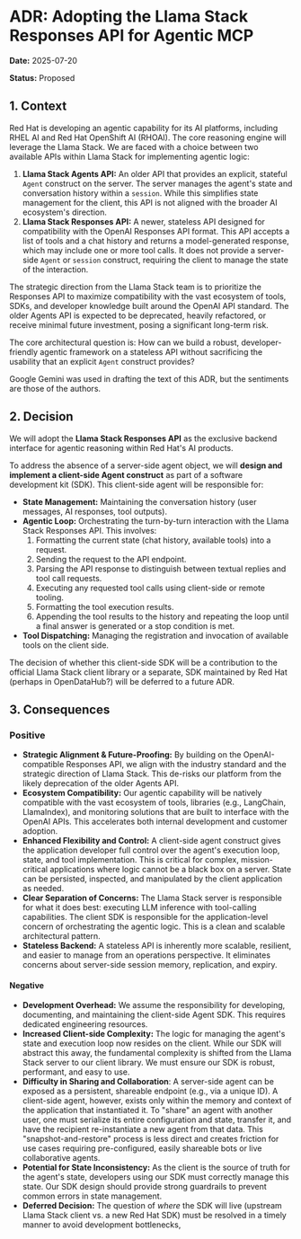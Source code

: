 # ADR: Adopting the Llama Stack Responses API for Agentic MCP

**Date:** 2025-07-20

**Status:** Proposed

## 1. Context

Red Hat is developing an agentic capability for its AI platforms, including RHEL AI and Red Hat OpenShift AI (RHOAI). The core reasoning engine will leverage the Llama Stack. We are faced with a choice between two available APIs within Llama Stack for implementing agentic logic:

1.  **Llama Stack Agents API:** An older API that provides an explicit, stateful `Agent` construct on the server. The server manages the agent's state and conversation history within a `session`. While this simplifies state management for the client, this API is not aligned with the broader AI ecosystem's direction.
2.  **Llama Stack Responses API:** A newer, stateless API designed for compatibility with the OpenAI Responses API format. This API accepts a list of tools and a chat history and returns a model-generated response, which may include one or more tool calls. It does not provide a server-side `Agent` or `session` construct, requiring the client to manage the state of the interaction.

The strategic direction from the Llama Stack team is to prioritize the Responses API to maximize compatibility with the vast ecosystem of tools, SDKs, and developer knowledge built around the OpenAI API standard. The older Agents API is expected to be deprecated, heavily refactored, or receive minimal future investment, posing a significant long-term risk.

The core architectural question is: How can we build a robust, developer-friendly agentic framework on a stateless API without sacrificing the usability that an explicit `Agent` construct provides?

Google Gemini was used in drafting the text of this ADR, but the sentiments are those of the authors.

## 2. Decision

We will adopt the **Llama Stack Responses API** as the exclusive backend interface for agentic reasoning within Red Hat's AI products.

To address the absence of a server-side agent object, we will **design and implement a client-side Agent construct** as part of a software development kit (SDK). This client-side agent will be responsible for:

* **State Management:** Maintaining the conversation history (user messages, AI responses, tool outputs).
* **Agentic Loop:** Orchestrating the turn-by-turn interaction with the Llama Stack Responses API. This involves:
    1.  Formatting the current state (chat history, available tools) into a request.
    2.  Sending the request to the API endpoint.
    3.  Parsing the API response to distinguish between textual replies and tool call requests.
    4.  Executing any requested tool calls using client-side or remote tooling.
    5.  Formatting the tool execution results.
    6.  Appending the tool results to the history and repeating the loop until a final answer is generated or a stop condition is met.
* **Tool Dispatching:** Managing the registration and invocation of available tools on the client side.

The decision of whether this client-side SDK will be a contribution to the official Llama Stack client library or a separate, SDK maintained by Red Hat (perhaps in OpenDataHub?) will be deferred to a future ADR.

## 3. Consequences

### Positive

* **Strategic Alignment & Future-Proofing:** By building on the OpenAI-compatible Responses API, we align with the industry standard and the strategic direction of Llama Stack. This de-risks our platform from the likely deprecation of the older Agents API.
* **Ecosystem Compatibility:** Our agentic capability will be natively compatible with the vast ecosystem of tools, libraries (e.g., LangChain, LlamaIndex), and monitoring solutions that are built to interface with the OpenAI APIs. This accelerates both internal development and customer adoption.
* **Enhanced Flexibility and Control:** A client-side agent construct gives the application developer full control over the agent's execution loop, state, and tool implementation. This is critical for complex, mission-critical applications where logic cannot be a black box on a server. State can be persisted, inspected, and manipulated by the client application as needed.
* **Clear Separation of Concerns:** The Llama Stack server is responsible for what it does best: executing LLM inference with tool-calling capabilities. The client SDK is responsible for the application-level concern of orchestrating the agentic logic. This is a clean and scalable architectural pattern.
* **Stateless Backend:** A stateless API is inherently more scalable, resilient, and easier to manage from an operations perspective. It eliminates concerns about server-side session memory, replication, and expiry.

#### Negative

* **Development Overhead:** We assume the responsibility for developing, documenting, and maintaining the client-side Agent SDK. This requires dedicated engineering resources.
* **Increased Client-side Complexity:** The logic for managing the agent's state and execution loop now resides on the client. While our SDK will abstract this away, the fundamental complexity is shifted from the Llama Stack server to our client library. We must ensure our SDK is robust, performant, and easy to use.
* **Difficulty in Sharing and Collaboration**: A server-side agent can be exposed as a persistent, shareable endpoint (e.g., via a unique ID). A client-side agent, however, exists only within the memory and context of the application that instantiated it. To "share" an agent with another user, one must serialize its entire configuration and state, transfer it, and have the recipient re-instantiate a new agent from that data. This "snapshot-and-restore" process is less direct and creates friction for use cases requiring pre-configured, easily shareable bots or live collaborative agents.
* **Potential for State Inconsistency:** As the client is the source of truth for the agent's state, developers using our SDK must correctly manage this state. Our SDK design should provide strong guardrails to prevent common errors in state management.
* **Deferred Decision:** The question of *where* the SDK will live (upstream Llama Stack client vs. a new Red Hat SDK) must be resolved in a timely manner to avoid development bottlenecks,
